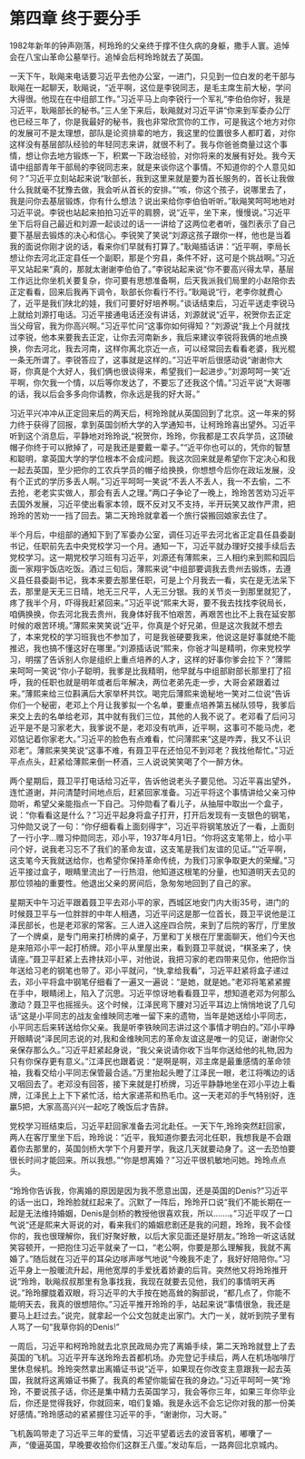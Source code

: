 # 第四章 终于要分手

1982年新年的钟声刚落，柯玲玲的父亲终于撑不住久病的身躯，撒手人寰。追悼会在八宝山革命公墓举行。追悼会后柯玲玲就去了英国。

一天下午，耿飚来电话要习近平去他办公室，一进门，只见到一位白发的老干部与耿飚在一起聊天，耿飚说，“近平啊，这位是李锐同志，是毛主席生前大秘，学问大得很。他现在在中组部工作。”习近平马上向李锐行一个军礼“李伯伯你好，我是习近平，耿飚部长的秘书。”三人坐下来后，耿飚就对习近平讲“你来到军委办公厅也已经三年了，你是我最好的秘书，我也非常欣赏你的工作，可是我这个地方对你的发展可不是太理想，部队是论资排辈的地方，我这里的位置很多人都盯着，对你这样没有基层部队经验的年轻同志来讲，就很不利了。我与你爸爸商量过这个事情，想让你去地方锻炼一下，积累一下政治经验，对你将来的发展有好处。我今天请中组部青年干部局的李锐同志来，就是来谈你这个事情。不知道你的个人意见如何？”习近平立刻站起来说“耿部长，我到这里来就是要为首长服务的，首长让我做什么我就毫不犹豫去做，我会听从首长的安排。”“咳，你这个孩子，说哪里去了，我是问你去基层锻炼，你有什么想法？说出来给你李伯伯听听。”耿飚笑呵呵地地对习近平说。李锐也站起来拍拍习近平的肩膀，说“近平，坐下来，慢慢说。”习近平坐下后将自己最近和刘源一起谈过的话一一讲给了这两位老者听，强烈表示了自己要下基层去锻炼的决心和信心。李锐笑了笑说“刘源这孩子跟你一样，他也是当着我的面说你刚才说的话，看来你们早就有打算了。”耿飚插话讲：“近平啊，李局长想让你去河北正定县任一个副职，那是个穷县，条件不好，这可是个挑战啊。”习近平又站起来“真的，那就太谢谢李伯伯了。”李锐站起来说“你不要高兴得太早，基层工作远比你坐机关要复杂，你可要有思想准备啊，后天我派我们局里的小赵陪你去正定看看，回来后我再下调令，耿部长你看行不行。”耿飚说“行，老李你就费心了，近平是我们陕北的娃，我们可要好好培养啊。”谈话结束后，习近平送走李锐马上就给刘源打电话。习近平接通电话还没有讲话，刘源就说“近平，祝贺你去正定当父母官，我为你高兴啊。”习近平忙问“这事你如何得知？”刘源说“我上个月就找过李锐，他本来要我去正定，让你去河南新乡，我后来建议李锐将我俩的地点换换，你去河北，我去河南，这样你离北京近一点，可以经常回去看看老婆，我光棍一条无所谓了。李锐答应了，这事就是这样的。”习近平听后很感动说“谢谢你大哥，你真是个大好人，我们俩也很谈得来，希望我们一起进步。”刘源呵呵一笑“近平啊，你欠我一个情，以后等你发达了，不要忘了还我这个情。”习近平说“大哥哪的话，我以后会多多向你请教，你永远是我的好大哥。”

习近平兴冲冲从正定回来后的两天后，柯玲玲就从英国回到了北京。这一年来的努力终于获得了回报，拿到英国剑桥大学的入学通知书，让柯玲玲喜出望外。习近平听到这个消息后，平静地对玲玲说,“祝贺你，玲玲，你我都是工农兵学员，这顶破帽子你终于可以掀掉了，可是我还是要戴一辈子。”“近平你也可以的，凭你的智慧和聪明，拿英国大学的学位根本不会成问题。我这次回来就是希望你下定决心和我一起去英国，至少把你的工农兵学员的帽子给换换，你想想今后你在政坛发展，没有个正式的学历多丢人啊。”习近平呵呵一笑说“不丢人不丢人，我一不去偷，二不去抢，老老实实做人，那会有丢人之理。”两口子争论了一晚上，玲玲苦苦劝习近平去国外发展，习近平使出看家本领，既不反对又不支持，半开玩笑又故作严肃，把玲玲的苦劝一一挡了回去。第二天玲玲就拿着一个旅行袋搬回娘家去住了。

半个月后，中组部的通知下到了军委办公室，调任习近平去河北省正定县任县委副书记，任职前先去中央党校学习一个月。通知一下，习近平就办理好交接手续后去党校学习。这一期党校学习班有习近平，刘源还有薄熙来，三人相约来到熙和园后面一家翔宇饭店吃饭。酒过三旬后，薄熙来说“中组部要调我去贵州去锻炼，去遵义县任县委副书记，我本来要去那里任职，可是上个月我去一看，实在是无法呆下去，那里是天无三日晴，地无三尺平，人无三分银。我的关节炎一到那里就犯了，疼了我半个月，吓得我赶紧回来。”习近平说“熙来大哥，要不我去找找李锐局长，咱俩换换，你去河北我去贵州，我身体好我不怕艰苦，再艰苦也比不上我在延安那时候的艰苦环境。”薄熙来笑笑说“近平，你真是个好兄弟，但是这次我就不想去了，本来党校的学习班我也不参加了，可是我爸硬要我来，他说这是好事就绝不能推迟，我也搞不懂这好在哪里。”刘源插话说“熙来，你爸才叫是精明，你来党校学习，明摆了告诉别人你是组织上重点培养的人才，这样的好事你爹会拉下？”薄熙来呵呵一笑说“你小子聪明，我爹是比我精明，他早就与中组部尉部长那里打了招呼，我的任职也就是明年或者后年解决，两位老弟先走一步，大哥会紧跟着过来。”薄熙来给三位斟满后大家举杯共饮。喝完后薄熙来诡秘地一笑对二位说“告诉你们一个秘密，老邓上个月让我爹拟一个名单，要重点培养第五梯队领导，我爹后来交上去的名单给老邓，其中就有我们三位，其他的人我不说了。老邓看了后问习近平是不是习家老大，我爹说不是，老邓没有吭声，近平啊，这事可不能马虎，老邓惦记着你家老大。”习近平的脸色有点难看，忙问薄熙来“这是咋弄，我又不认识邓老”。薄熙来笑笑说“这事不难，有聂卫平在还怕见不到邓老？我找他帮忙。”习近平点点头，赶紧给薄熙来倒一杯酒，三人说说笑笑喝了个一醉方休。

两个星期后，聂卫平打电话给习近平，告诉他说老头子要见他。习近平喜出望外，连忙道谢，并问清楚时间地点后，赶紧回家准备。习近平将这个事情讲给父亲习仲勋听，希望父亲能指点一下自己。习仲勋看了看儿子，从抽屉中取出一个盒子，说：“你看看这是什么？”习近平起身将盒子打开，打开后发现有一支银色的钢笔，习仲勋又说了一句：“你仔细看看上面刻得字”，习近平将钢笔放近了一看，上面刻了一行小字…赠习仲勋同志，邓小平，1937年4月1日。“你将这支笔带上，给小平问个好，说我老习忘不了我们的革命友谊，这支笔是我们友谊的见证。”“近平啊，这支笔今天我就送给你，也希望你保持革命传统，为我们习家争取更大的荣耀。”习近平接过盒子，眼睛里流出了一行热泪，他知道这根笔的分量，也知道明天去见的那位领袖的重要性。他退出父亲的房间后，急匆匆地回到了自己的家。

星期天中午习近平跟着聂卫平去邓小平的家，西城区地安门内大街35号，进门的时候聂卫平与一位胖胖的中年人相遇，习近平问这是那一位首长，聂卫平说他是江泽民部长，也是老邓家的常客。三人进入这座四合院，来到了后院的客厅，厅里放了一个牌桌，是专门用来打桥牌的桌子，万里和丁关根在厅里面聊天，他们今天也是来陪邓小平一起打桥牌。邓小平从里屋出来，看到聂卫平就说，“棋圣来了，快请座。”聂卫平赶紧上去搀扶邓小平，对他说，我把习家的老四带来见你，他把你当年送给习老的钢笔也带了。邓小平就问，“快,拿给我看”，习近平赶紧将盒子递过去，邓小平将盒中钢笔仔细看了一遍又一遍说：“是她，就是她。”老邓将笔紧紧握在手中，眼睛闭上，陷入了沉思。习近平惊讶地看看聂卫平，想知道老邓为何那么激动？聂卫平也摇摇头。这个时候，江泽民弯下腰对习近平耳边上悄悄地说了几句话“这是小平同志的战友金维映同志唯一留下来的遗物，当年是她送给小平同志，小平同志后来转送给你父亲。我是听李铁映同志讲过这个事情才明白的。”邓小平睁开眼睛说“泽民同志说的对,我和金维映同志的革命友谊这是唯一的见证，谢谢你父亲保存那么久。”习近平赶紧起身说，“我父亲说请你收下当年你送给他的礼物,因为只有你保存更有意义。”江泽民也跟着说：“是啊是啊，邓主席是最重感情的革命领袖，我看交给小平同志保管最合适。”万里抬起头瞪了江泽民一眼，老江将嘴边的话又咽回去了。老邓没有回答，接下来就是打桥牌，习近平静静地坐在邓小平边上看牌，江泽民上上下下紧忙活，给大家递茶和热毛巾。这一天老邓的手气特别好，连臝5把，大家高高兴兴一起吃了晚饭后才告辞。

党校学习班结束后，习近平赶回家准备去河北赴任。一天下午,玲玲突然赶回家，两人在客厅里坐下后，玲玲说：“近平，我知道你要去河北任职，我想我是不会跟着你去那里的，英国剑桥大学下个月要开学，我这几天就要动身了。这一去恐怕要很长时间才能回来。所以我想。”“你是想离婚？”习近平很机敏地问她。玲玲点点头。

“玲玲你告诉我，你离婚的原因是因为我不愿意出国，还是英国的Denis?”习近平的话一出口，玲玲脸就红起来了。沉默了一阵后，玲玲开口说“我们不能长期在一起是无法维持婚姻，Denis是剑桥的教授他很喜欢我，所以.......。”习近平叹了一口气说“还是熙来大哥说的对，看来我们的婚姻悲剧还是我的问题，玲玲，我不会怪你的，我也很理解你，我们好聚好散，以后大家见面还是好朋友。”玲玲一听这话就笑容顿开，一把抱住习近平就亲了一口，“老公啊，你要是那么理解我，我就不离婚了。”随后就在习近平的耳朵边嗲声嗲气地说“今晚我不走了，我好好陪陪你。”习近平身上一股暖流升起，用他宽厚的手爱抚着娇妻的后背。突然他又将玲玲推开说“玲玲，耿飚叔叔那里有急事找我，我现在就要去见他，我们的事情明天再说。”玲玲朦胧着双眼，将习近平的大手按在她高耸的胸部说，“都几点了，你能不能明天去，我真的很想陪你。”习近平推开玲玲的手，站起来说“事情很急，我还是要马上赶过去。”说完，就拿起一个公文包就走出家门。大门一关，就听到院子里有人骂了一句“我草你妈的Denis!”

一周后，习近平和柯玲玲就去北京民政局办完了离婚手续，第二天玲玲就登上了去英国的飞机。习近平开车送玲玲去首都机场。办完登记手续后，两人在机场咖啡厅里休息候机。玲玲突然拿出离婚证书说“近平，如果现在你改变主意跟我一起去英国，我就将这离婚证书撕了。我真的希望你能留在我的身边。”习近平呵呵一笑“玲玲，不要说孩子话，你还是集中精力去英国学习，我会等你三年，如果三年你毕业后，你还是觉得我好，你就回来，咱们复婚。我是永远不会忘记你对我的那一份美好感情。”玲玲感动的紧紧握住习近平的手，“谢谢你，习大哥。”

飞机轰鸣带走了习近平三年的爱情，习近平望着远去的波音客机，嘟囔了一声，“傻逼英国，早晚要收拾你们这群王八蛋。”发动车后，一路奔回北京城内。
